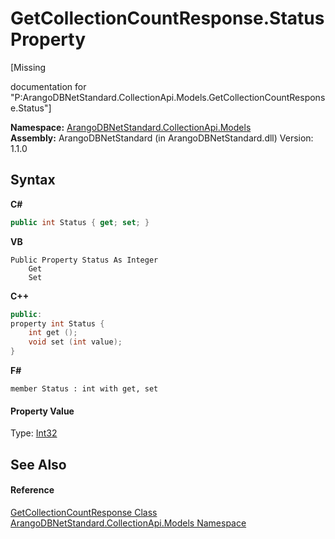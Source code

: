 # GetCollectionCountResponse.Status Property 
 

\[Missing <summary> documentation for "P:ArangoDBNetStandard.CollectionApi.Models.GetCollectionCountResponse.Status"\]

**Namespace:**&nbsp;<a href="eddef630-2e74-9b99-ee5b-91305adea48b">ArangoDBNetStandard.CollectionApi.Models</a><br />**Assembly:**&nbsp;ArangoDBNetStandard (in ArangoDBNetStandard.dll) Version: 1.1.0

## Syntax

**C#**<br />
``` C#
public int Status { get; set; }
```

**VB**<br />
``` VB
Public Property Status As Integer
	Get
	Set
```

**C++**<br />
``` C++
public:
property int Status {
	int get ();
	void set (int value);
}
```

**F#**<br />
``` F#
member Status : int with get, set

```


#### Property Value
Type: <a href="https://docs.microsoft.com/dotnet/api/system.int32" target="_blank" rel="noopener noreferrer">Int32</a>

## See Also


#### Reference
<a href="dacf0046-9f18-40cd-8434-d9cdec363996">GetCollectionCountResponse Class</a><br /><a href="eddef630-2e74-9b99-ee5b-91305adea48b">ArangoDBNetStandard.CollectionApi.Models Namespace</a><br />